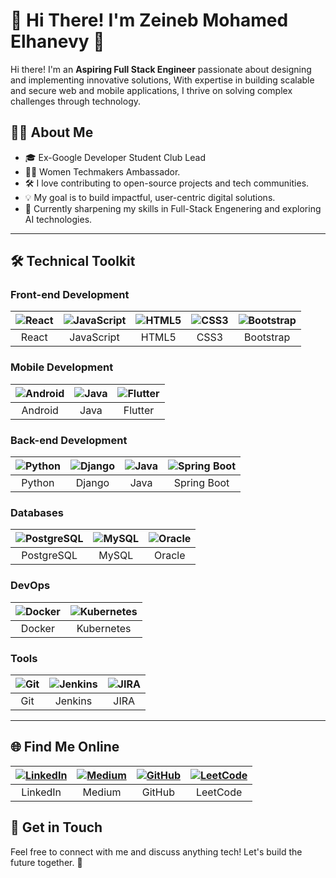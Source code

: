 # 🌟 Hi There! I'm Zeineb Mohamed Elhanevy 🌟  

Hi there! I'm an **Aspiring Full Stack Engineer** passionate about designing and implementing innovative solutions, With expertise in building scalable and secure web and mobile applications, I thrive on solving complex challenges through technology.  

## 👩‍💻 About Me  
- 🎓 Ex-Google Developer Student Club Lead  
- 👩‍💻 Women Techmakers Ambassador.  
- 🛠️ I love contributing to open-source projects and tech communities.  
- 💡 My goal is to build impactful, user-centric digital solutions.
- 🌱 Currently sharpening my skills in Full-Stack Engenering and exploring AI technologies. 

---

## 🛠️ Technical Toolkit  

### **Front-end Development**  
| ![React](https://img.icons8.com/color/48/react-native.png) | ![JavaScript](https://img.icons8.com/color/48/javascript.png) | ![HTML5](https://img.icons8.com/color/48/html-5.png) | ![CSS3](https://img.icons8.com/color/48/css3.png) | ![Bootstrap](https://img.icons8.com/color/48/bootstrap.png) |
|:---:|:---:|:---:|:---:|:---:|  
| React | JavaScript | HTML5 | CSS3 | Bootstrap |  

### **Mobile Development**  
| ![Android](https://img.icons8.com/color/48/android-os.png) | ![Java](https://img.icons8.com/color/48/java-coffee-cup-logo.png) | ![Flutter](https://img.icons8.com/color/48/flutter.png) |
|:---:|:---:|:---:|  
| Android | Java | Flutter |  

### **Back-end Development**  
| ![Python](https://img.icons8.com/color/48/python.png) | ![Django](https://img.icons8.com/color/48/django.png) | ![Java](https://img.icons8.com/color/48/java-coffee-cup-logo.png) | ![Spring Boot](https://img.icons8.com/color/48/spring-logo.png) |
|:---:|:---:|:---:|:---:|  
| Python | Django | Java | Spring Boot |  

### **Databases**  
| ![PostgreSQL](https://img.icons8.com/color/48/postgreesql.png) | ![MySQL](https://img.icons8.com/color/48/mysql-logo.png) | ![Oracle](https://img.icons8.com/color/48/oracle-logo.png) |
|:---:|:---:|:---:|  
| PostgreSQL | MySQL | Oracle |  

### **DevOps**  
| ![Docker](https://img.icons8.com/color/48/docker.png) | ![Kubernetes](https://img.icons8.com/color/48/kubernetes.png) |
|:---:|:---:|  
| Docker | Kubernetes |  

### **Tools**  
| ![Git](https://img.icons8.com/color/48/git.png) | ![Jenkins](https://img.icons8.com/color/48/jenkins.png) | ![JIRA](https://img.icons8.com/color/48/jira.png) |
|:---:|:---:|:---:|  
| Git | Jenkins | JIRA |  

---

## 🌐 Find Me Online  
| [![LinkedIn](https://img.icons8.com/color/48/linkedin.png)](https://www.linkedin.com/zeinebmohamedelhanevi) | [![Medium](https://img.icons8.com/color/48/medium-logo.png)](https://medium.com/@zeinebmohamedElhanevy) | [![GitHub](https://img.icons8.com/color/48/github.png)](https://github.com/ZeinebMohamedElhanevy) | [![LeetCode](https://img.icons8.com/?size=100&id=wDGo581Ea5Nf&format=png&color=000000)](https://leetcode.com/Zeineb_M/) |
|:---:|:---:|:---:|:---:|  
| LinkedIn | Medium | GitHub | LeetCode |



## 💬 Get in Touch  
Feel free to connect with me and discuss anything tech! Let's build the future together. 🚀  

